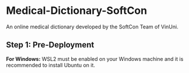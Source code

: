 # Medical-Dictionary-SoftCon
An online medical dictionary developed by the SoftCon Team of VinUni.

## Step 1: Pre-Deployment
**For Windows:**
WSL2 must be enabled on your Windows machine and it is recommended to install Ubuntu on it. 
